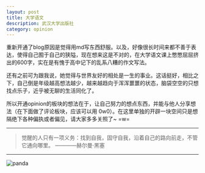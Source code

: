 ```yaml
---
layout: post
title: 大学语文
description: 武汉大学出版社
category: opinion
---
```


重新开通了blog原因是觉得用md写东西舒服。以及，好像很长时间来都不善于表达，使得自己囿于自己的狭隘，现在想来这是不对的，在大学语文课上憋憋屈屈挤出的600字，实在是有愧于高中记下的乱系八糟的作文写法。

还有之前可为跟我说，她觉得与世界友好的相处是一生的事业。这话挺好，相比之下，自己倒是年级越高想法越少，越来越趋向于浑浑噩噩的状态，脑袋空空的只想找点乐子，近乎被无聊的生活同化了。

所以开通opinion的板块的想法在于，让自己努力的想点东西，并能与他人分享想法（在下面做了评论板块，应该可以用 0w0）。在这里单独的开辟一块空间只是想隔绝下各种偏执或者偏见，请大家多多关照了~ =w=

---

>觉醒的人只有一项义务：找到自我，固守自我，沿着自己的路向前走，不管它通向哪里。 ————赫尔曼·黑塞

---

![panda](http://g.hiphotos.baidu.com/image/pic/item/8ad4b31c8701a18b91f0dc4d9d2f07082838fe9d.jpg)